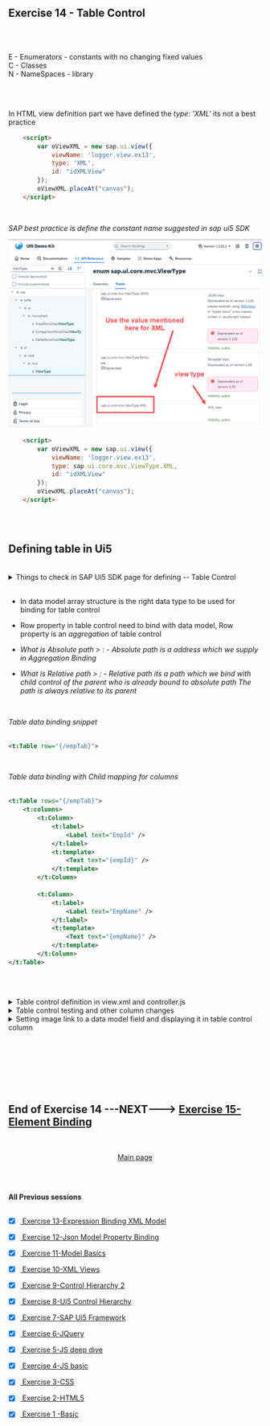 ## Exercise 14 - Table Control

</br></br>

 E - Enumerators - constants with no changing fixed values
 </br> C - Classes 
 </br> N - NameSpaces - library


</br></br>

In HTML view definition part we have defined the *type: 'XML'* its not a best practice

```html
    <script>
        var oViewXML = new sap.ui.view({
            viewName: 'logger.view.ex13',
            type: 'XML',
            id: "idXMLView"
        });
        oViewXML.placeAt("canvas");
    </script>

```

</br>

*SAP best practice is define the constant name suggested in sap ui5 SDK* 

<img src="./files/ui5e14_2.png" >


```html
    <script>
        var oViewXML = new sap.ui.view({
            viewName: 'logger.view.ex13',
            type: sap.ui.core.mvc.ViewType.XML,
            id: "idXMLView"
        });
        oViewXML.placeAt("canvas");
    </script>

```


</br></br>

## Defining table in Ui5

</br>

<details>
<summary> Things to check in SAP Ui5 SDK page for defining -- Table Control  </summary>
</br>
</br>

</br>
<img src="./files/ui5e14_1.png" >
<img src="./files/ui5e14_3.png" >
<img src="./files/ui5e14_4.png" >
<img src="./files/ui5e14_5.png" >
</br>

</br>
</details>

</br>

- In data model array structure is the right data type to be used for binding for table control

- Row property in table control need to bind with data model, Row property is an *aggregation* of table control

- *What is Absolute path > : - Absolute path is a address which we supply in Aggregation Binding*

- *What is Relative path > : - Relative path its a path which we bind with child control of the parent who is already bound to absolute path*
    *The path is always relative to its parent*

</br>

*Table data binding snippet*

```xml

<t:Table row="{/empTab}">

```

</br>

*Table data binding with Child mapping for columns*

```xml

<t:Table rows="{/empTab}">
    <t:columns>           
        <t:Column>
            <t:label>
                <Label text="EmpId" />
            </t:label>
            <t:template>
                <Text text="{empId}" />
            </t:template>
        </t:Column>

        <t:Column>
            <t:label>
                <Label text="EmpName" />
            </t:label>   
            <t:template>
                <Text text="{empName}" />
            </t:template>                         
        </t:Column>
</t:Table>            

```

</br></br>

<details>
<summary> Table control definition in view.xml and controller.js </summary>
</br>
</br>

*view.xml*

```xml

<mvc:View xmlns:form="sap.ui.layout.form" controllerName="logger.controller.ex13" 
xmlns:mvc="sap.ui.core.mvc" 
xmlns="sap.m"
xmlns:f="sap.ui.layout.form"
xmlns:t="sap.ui.table"
xmlns:core="sap.ui.core">

    <form:SimpleForm editable="true"> <!-- editable property aligns the controls properly in screen -->
    <form:title>
        <core:Title icon="sap-icon://customer" text="Employee Details" />
    </form:title>
        <form:content>  <!-- Aggregation name starts with small letter-->
            <Label text="Emp Id"/> <!-- control name starts with capital letter -->            
            <Input id="idEmpId" width="25%" value="{/empStr/empId}" /> 
            <Label text="Emp Name"/>
            <Input id="idEmpName" width="30%" value="{path: '/empStr/empName'}" enabled="{= ${/empStr/pranks} === 'true' ? true : false}"/> 
            <Label text="Salary"/>
            <Input id="idSalary" width="20%" enabled="{= ${/empStr/empName} === 'Baratheon' ? false : true }"/>
            <Label text="Currency"/>
            <Input id="idCurrency" width="10%" value="{/empStr/Currency}" />

            <Label/> <!--empty label for spacing-->            
                <HBox>
                    <Button text="Load data" press="onLoad" width=""/>
                    <Button text="Show" press="onShow"/>                     
                    <Button text="Flip-Flop" press="onFlip"/>       
                </HBox>
                     
        </form:content>
    </form:SimpleForm>
<!-- /////////////////////////////////////////////////////////////////////////////////////////// -->
    <t:Table rows="{/empTab}">
        <t:columns>           
            <t:Column>
                <t:label>
                    <Label text="EmpId" />
                </t:label>
                <t:template>
                    <Text text="{empId}" />
                </t:template>
            </t:Column>

            <t:Column>
                <t:label>
                    <Label text="EmpName" />
                </t:label>   
                <t:template>
                    <Text text="{empName}" />
                    <!-- <Input value="{empName}" /> -->
                </t:template>                         
            </t:Column>

            <t:Column>
                <t:label>
                    <Label text="Salary" />
                </t:label>   
                <t:template>
                    <Text text="{Salary}" />
                </t:template>                         
            </t:Column>

            <t:Column>
                <t:label>
                    <Label text="Currency" />
                </t:label>  
                <t:template>
                    <Text text="{Currency}" />
                </t:template>                          
            </t:Column>

            <t:Column>
                <t:label>
                    <Label text="Smoker" />
                </t:label>        
                <t:template>
                    <Text text="{}" />
                </t:template>                    
            </t:Column> 

            <t:Column>
                <t:label>
                    <Label text="Gender" />
                </t:label>      
                <t:template>
                    <Text text="{}" />
                </t:template>                      
            </t:Column>             

            <t:Column>
                <t:label>
                    <Label text="M-Status" />
                </t:label>    
                <t:template>
                    <Text text="{}" />
                </t:template>                        
            </t:Column> 

            <t:Column>
                <t:label>
                    <Label text="Rating" />
                </t:label>    
                <t:template>
                    <Text text="{}" />
                </t:template>                        
            </t:Column>                                     
        </t:columns>
        <t:rows>
            <t:Row>

            </t:Row>
        </t:rows>        
    </t:Table>

    </mvc:View>
<!-- /////////////////////////////////////////////////////////////////////////////////////////// -->
```

</br>

*controller.js* -- only the essential code snip is added for full code check the attachment *.zip file

```js

onInit function(){
    var oModel2 = Models.createJSONModel("model/mockdata/dataset.json"); // model path passed 
    // named model - we need to give a name
    sap.ui.getCore().setModel(oModel2, "got"); // a model with name
 
 // if XML model is used it should be commented -
 // - XML data mdoel is not SUPPORTED 

}

```

</br>
</br>
</details>


<details>
<summary> Table control testing and other column changes </summary>
</br>
</br>

*Changing Input field for employee name column - this brings input field instead of text*

*view.xml*

```xml

    <t:Column>
        <t:label>
            <Label text="EmpName" />
        </t:label>   
        <t:template>
            <!-- <Text text="{empName}" /> -->
            <Input value="{empName}" />
        </t:template>                         
    </t:Column>

```            

</br></br>

*Two way binding testing input value is reflected in the model*

</br>

<img src="./files/ui5e14_6.png" >
<img src="./files/ui5e14_7x.png" >
<img src="./files/ui5e14_7b.png" >
<img src="./files/ui5e14_8.png" >

</br></br>

*How to concatenate the Currency and the salary amount* -- make the following changes

*view.xml*

```xml

    <t:Column>
        <t:label>
            <Label text="Salary" />
        </t:label>   
        <t:template>
            <Text text="{Salary} {Currency}" />
        </t:template>                         
    </t:Column>

```

</br></br>

*Setting Drop down, Rating Indicator, Check box*

*view.xml*

```xml

    <t:Column>
        <t:label>
            <Label text="Smoker" />
        </t:label>        
        <t:template>
            <!-- Check Box-->
            <CheckBox selected="{smoker}"></CheckBox>
        </t:template>                    
    </t:Column> 

    <t:Column>
        <t:label>
            <Label text="Marital Status" />
        </t:label>    
        <t:template>
            <!-- Drop downn-->
            <Select selectedKey="{mStat}">
                <items>
                    <core:Item text="Married" key="M" />
                    <core:Item text="Single" key="S" />
                    <core:Item text="Divorcee" key="D" />
                </items>
                <items>
                </items>                        
            </Select>
        </t:template>                        
    </t:Column> 

    <t:Column>
        <t:label>
            <Label text="Rating" />
        </t:label>    
        <t:template>
        <!-- Rating Indicator -->
            <RatingIndicator value="{rating}"> </RatingIndicator>
        </t:template>                        
    </t:Column>                                     
    </t:columns>

```
</br>
</br>
</details>


<details>
<summary> Setting image link to a data model field and displaying it in table control column </summary>
</br>
</br>

*Instead of showing gender in text we are going to show the image*

- go to internet search for male icon and female icon in google
- copy the image address (right click) --> (copy image address)
- come to data model file (json) search male and replace it with male icon image address
- search female and replace it with female icon image address
- make the following changes in view xml file for accommodating the image

*view.xml*

```xml

    <t:Column>
        <t:label>
            <Label text="Gender" />
        </t:label>      
        <t:template>
            <Image src="{gender}" width="40px" height="40px" />
        </t:template>                      
    </t:Column> 

```

</br>

*sample.json* file

```json

{
    "empStr": {
        "empId": 634,
        "empName": "Carlisle",
        "Salary": 450000,
        "Currency": "USD",
        "pranks": "true"
    },

    "empTab": [
        {
            "empId": 101,
            "empName": "jane",
            "Salary": 250000,
            "Currency": "USD",
            "smoker": false,
            "gender": "https://cdn-icons-png.flaticon.com/512/6833/6833591.png",
            "mStat": "M",
            "rating": 5

        },
        {
            "empId": 102,
            "empName": "jack",
            "Salary": 125000,
            "Currency": "USD",
            "smoker": true,
            "gender": "https://www.svgrepo.com/show/382106/male-avatar-boy-face-man-user-9.svg",
            "mStat": "S",
            "rating": 4            
        },
        {
            "empId": 103,
            "empName": "jerry",
            "Salary": 300000,
            "Currency": "DIN",
            "smoker": false,
            "gender": "https://www.svgrepo.com/show/382106/male-avatar-boy-face-man-user-9.svg",
            "mStat": "M",
            "rating": 4 
        },
        {
            "empId": 104,
            "empName": "Robert",
            "Salary": 3750000,
            "Currency": "INR",
            "smoker": true,
            "gender": "https://www.svgrepo.com/show/382106/male-avatar-boy-face-man-user-9.svg",
            "mStat": "S",
            "rating": 2 
        },
        {
            "empId": 105,
            "empName": "Paulo",
            "Salary": 300000,
            "Currency": "BRL",
            "smoker": true,
            "gender": "https://www.svgrepo.com/show/382106/male-avatar-boy-face-man-user-9.svg",
            "mStat": "M",
            "rating": 5 
        },
        {
            "empId": 106,
            "empName": "Simon",
            "Salary": 558000,
            "Currency": "EUR",
            "smoker": false,
            "gender": "https://www.svgrepo.com/show/382106/male-avatar-boy-face-man-user-9.svg",
            "mStat": "M",
            "rating": 3 
        },
        {
            "empId": 107,
            "empName": "Sigmund",
            "Salary": 645670,
            "Currency": "EUR",
            "smoker": false,
            "gender": "https://www.svgrepo.com/show/382106/male-avatar-boy-face-man-user-9.svg",
            "mStat": "M",
            "rating": 3             
        },
        {
            "empId": 108,
            "empName": "Syed",
            "Salary": 657000,
            "Currency": "EUR",
            "smoker": false,
            "gender": "https://www.svgrepo.com/show/382106/male-avatar-boy-face-man-user-9.svg",
            "mStat": "M",
            "rating": 3             
        },
        {
            "empId": 109,
            "empName": "Shana",
            "Salary": 856000,
            "Currency": "EUR",
            "smoker": false,
            "gender": "https://cdn-icons-png.flaticon.com/512/6833/6833591.png",
            "mStat": "S",
            "rating": 4             

        },
        {
            "empId": 1010,
            "empName": "Silvia",
            "Salary": 587000,
            "Currency": "EUR",
            "smoker": false,
            "gender": "https://cdn-icons-png.flaticon.com/512/6833/6833591.png",
            "mStat": "M",
            "rating": 3            
        },
        {
            "empId": 1011,
            "empName": "Sashaa",
            "Salary": 9674000,
            "Currency": "EUR",
            "smoker": false,
            "gender": "https://cdn-icons-png.flaticon.com/512/6833/6833591.png",
            "mStat": "M",
            "rating": 4            
        },
        {
            "empId": 1012,
            "empName": "Simon",
            "Salary": 558000,
            "Currency": "EUR",
            "smoker": true,
            "gender": "https://www.svgrepo.com/show/382106/male-avatar-boy-face-man-user-9.svg",
            "mStat": "S",
            "rating": 5            
        }
    ]
}

```

</br>
</br>
</details>

</br></br>





</br>
</br></br>

## End of Exercise 14 ---NEXT---> <a href="https://github.com/Octavius-Dante/Arthelais/tree/main/ex_15"> Exercise 15-Element Binding </a>
</br>
<p align="center"> <a href="https://github.com/Octavius-Dante/Arthelais/tree/main"> Main page </a> </p>


</br></br>

**All Previous sessions**
</br></br>

<!-- - [x] <a href="https://github.com/Octavius-Dante/Arthelais/tree/main/ex_37"> Exercise 37-Deploy app to launchpad</a>
- [x] <a href="https://github.com/Octavius-Dante/Arthelais/tree/main/ex_36"> Exercise 36-WebIde and Git integration</a>
- [x] <a href="https://github.com/Octavius-Dante/Arthelais/tree/main/ex_35"> Exercise 35-POST, GET and DELETE from Fiori</a>
- [x] <a href="https://github.com/Octavius-Dante/Arthelais/tree/main/ex_34"> Exercise 34-GET and Connect</a>
- [x] <a href="https://github.com/Octavius-Dante/Arthelais/tree/main/ex_33"> Exercise 33-Fiori Project Connect OData</a>
- [x] <a href="https://github.com/Octavius-Dante/Arthelais/tree/main/ex_32"> Exercise 32-Connectivity</a>
- [x] <a href="https://github.com/Octavius-Dante/Arthelais/tree/main/ex_31"> Exercise 31-Function Import and Images</a>
- [x] <a href="https://github.com/Octavius-Dante/Arthelais/tree/main/ex_30"> Exercise 30-implementing CRUD</a>
- [x] <a href="https://github.com/Octavius-Dante/Arthelais/tree/main/ex_29"> Exercise 29-Implementing GET</a>
- [x] <a href="https://github.com/Octavius-Dante/Arthelais/tree/main/ex_28"> Exercise 28-Create A Gateway Project</a>
- [x] <a href="https://github.com/Octavius-Dante/Arthelais/tree/main/ex_27"> Exercise 27-Odata GET</a>
- [x] <a href="https://github.com/Octavius-Dante/Arthelais/tree/main/ex_26"> Exercise 26-Fiori Deployments</a>
- [x] <a href="https://github.com/Octavius-Dante/Arthelais/tree/main/ex_25"> Exercise 25-Fragments Deep dive</a>
- [x] <a href="https://github.com/Octavius-Dante/Arthelais/tree/main/ex_24"> Exercise 24-Fragments</a>
- [x] <a href="https://github.com/Octavius-Dante/Arthelais/tree/main/ex_23"> Exercise 23-Icon Tab bar</a>
- [x] <a href="https://github.com/Octavius-Dante/Arthelais/tree/main/ex_22"> Exercise 22-Route matched Handlers</a>
- [x] <a href="https://github.com/Octavius-Dante/Arthelais/tree/main/ex_21"> Exercise 21-Router Basics</a>
- [x] <a href="https://github.com/Octavius-Dante/Arthelais/tree/main/ex_20"> Exercise 20-Filters on List mode</a>
- [x] <a href="https://github.com/Octavius-Dante/Arthelais/tree/main/ex_19"> Exercise 19-Manifest JSON</a>
- [x] <a href="https://github.com/Octavius-Dante/Arthelais/tree/main/ex_18"> Exercise 18-List Control</a>
- [x] <a href="https://github.com/Octavius-Dante/Arthelais/tree/main/ex_17"> Exercise 17-Fiori Lite app</a>
- [x] <a href="https://github.com/Octavius-Dante/Arthelais/tree/main/ex_16"> Exercise 16-Formatters </a>
- [x] <a href="https://github.com/Octavius-Dante/Arthelais/tree/main/ex_15"> Exercise 15-Element Binding</a>
- [x] <a href="https://github.com/Octavius-Dante/Arthelais/tree/main/ex_14"> Exercise 14-Table control</a> -->
- [x] <a href="https://github.com/Octavius-Dante/Arthelais/tree/main/ex_13"> Exercise 13-Expression Binding XML Model</a>
- [x] <a href="https://github.com/Octavius-Dante/Arthelais/tree/main/ex_12"> Exercise 12-Json Model Property Binding</a>
- [x] <a href="https://github.com/Octavius-Dante/Arthelais/tree/main/ex_11"> Exercise 11-Model Basics </a>
- [x] <a href="https://github.com/Octavius-Dante/Arthelais/tree/main/ex_10"> Exercise 10-XML Views </a>
- [x] <a href="https://github.com/Octavius-Dante/Arthelais/tree/main/ex_9"> Exercise 9-Control Hierarchy 2</a>
- [x] <a href="https://github.com/Octavius-Dante/Arthelais/tree/main/ex_8"> Exercise 8-Ui5 Control Hierarchy </a>
- [x] <a href="https://github.com/Octavius-Dante/Arthelais/tree/main/ex_7"> Exercise 7-SAP Ui5 Framework </a>
- [x] <a href="https://github.com/Octavius-Dante/Arthelais/tree/main/ex_6"> Exercise 6-JQuery </a>
- [x] <a href="https://github.com/Octavius-Dante/Arthelais/tree/main/ex_5"> Exercise 5-JS deep dive </a>
- [x] <a href="https://github.com/Octavius-Dante/Arthelais/tree/main/ex_4"> Exercise 4-JS basic </a>
- [x] <a href="https://github.com/Octavius-Dante/Arthelais/tree/main/ex_3"> Exercise 3-CSS </a>
- [x] <a href="https://github.com/Octavius-Dante/Arthelais/tree/main/ex_2"> Exercise 2-HTML5</a>
- [x] <a href="https://github.com/Octavius-Dante/Arthelais/tree/main/ex_1"> Exercise 1 -Basic </a>


<!--

<details>
<summary> <b> ALL CODE CHANGES - TODAY SESSION </b> </summary>
</br>
</br>

</br>
</br>
<img src="./files/capmd12-96a.png" >
</br>
</br>
</details>

-->